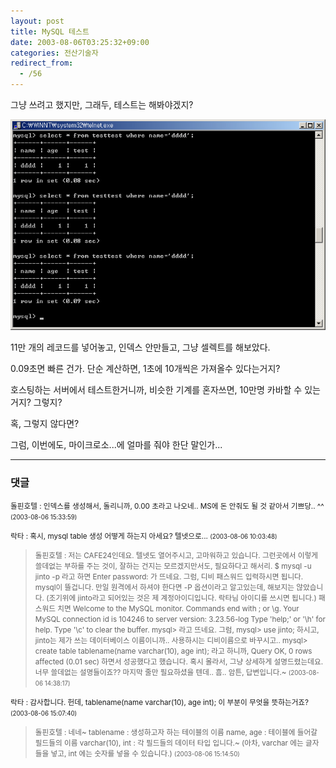 ```yaml
---
layout: post
title: MySQL 테스트
date: 2003-08-06T03:25:32+09:00
categories: 전산기술자
redirect_from:
  - /56
---
```


그냥 쓰려고 했지만, 그래두, 테스트는 해봐야겠지?

![ ](/assets/media/logs_archives_mysql_p_test.jpg)

11만 개의 레코드를 넣어놓고, 인덱스 안만들고, 그냥 셀렉트를 해보았다.

0.09초면 빠른 건가. 단순 계산하면, 1초에 10개씩은 가져올수 있다는거지?

호스팅하는 서버에서 테스트한거니까, 비슷한 기계를 혼자쓰면, 10만명 카바할 수 있는거지? 그렇지?

혹, 그렇지 않다면?

그럼, 이번에도, 마이크로소...에 얼마를 줘야 한단 말인가...

* * *

### 댓글

<!--- cmt:110 --->
<!--- mail: --->
<!--- parent:0 --->

<small>돌핀호텔 : 인덱스를 생성해서, 돌리니까, 0.00 초라고 나오네..  MS에 돈 안줘도 될 것 같아서 기쁘당.. ^^ <small>(2003-08-06 15:33:59)</small></small>



<!--- cmt:106 --->
<!--- mail: --->
<!--- parent:0 --->

<small>락타 : 혹시, mysql table 생성 어떻게 하는지 아세요? 텔넷으로... <small>(2003-08-06 10:03:48)</small></small>


<!--- cmt:107 --->
<!--- mail: --->
<!--- parent:0 --->

> <small>돌핀호텔 : 저는 CAFE24인데요. 텔넷도 열어주시고, 고마워하고 있습니다. 그런곳에서 이렇게 쓸데없는 부하를 주는 것이, 잘하는 건지는 모르겠지만서도, 필요하다고 해서리.    $ mysql -u jinto -p  라고 하면  Enter password:  가 뜨네요. 그럼, 디비 패스워드 입력하시면 됩니다. mysql이 뜰겁니다. 만일 원격에서 하셔야 한다면 -P 옵션이라고 알고있는데, 해보지는 않았습니다.  (조기위에 jinto라고 되어있는 것은 제 계정아이디입니다. 락타님 아이디를 쓰시면 됩니다.)   패스워드 치면  Welcome to the MySQL monitor.  Commands end with ; or \g. Your MySQL connection id is 104246 to server version: 3.23.56-log  Type 'help;' or '\h' for help. Type '\c' to clear the buffer.  mysql>  라고 뜨네요.  그럼,   mysql> use jinto;  하시고, jinto는 제가 쓰는 데이터베이스 이름이니까.. 사용하시는 디비이름으로 바꾸시고..  mysql> create table tablename(name varchar(10), age int);  라고 하니까,  Query OK, 0 rows affected (0.01 sec)  하면서 성공했다고 했습니다.  혹시 몰라서, 그냥 상세하게 설명드렸는데요. 너무 쓸데없는 설명들이죠?? 마지막 줄만 필요하셨을 텐데.. 흠.. 암튼, 답변입니다.~ <small>(2003-08-06 14:38:17)</small></small>


<!--- cmt:108 --->
<!--- mail: --->
<!--- parent:0 --->

<small>락타 : 감사합니다.  헌데, tablename(name varchar(10), age int); 이 부분이 무엇을 뜻하는거죠? <small>(2003-08-06 15:07:40)</small></small>


<!--- cmt:109 --->
<!--- mail: --->
<!--- parent:0 --->

> <small>돌핀호텔 : 네네~  tablename : 생성하고자 하는 테이블의 이름 name, age : 테이블에 들어갈 필드들의 이름 varchar(10), int : 각 필드들의 데이터 타입  입니다.~  (아차, varchar 에는 글자들을 넣고, int 에는 숫자를 넣을 수 있습니다.) <small>(2003-08-06 15:14:50)</small></small>



